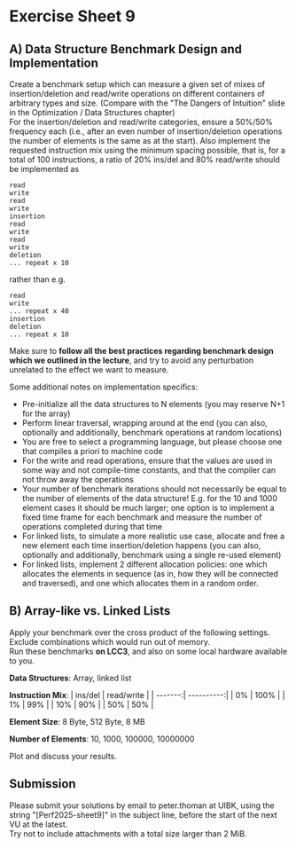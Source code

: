 Exercise Sheet 9
================

A) Data Structure Benchmark Design and Implementation
-----------------------------------------------------

Create a benchmark setup which can measure a given set of mixes of insertion/deletion and read/write operations on different containers of arbitrary types and size. (Compare with the "The Dangers of Intuition" slide in the Optimization / Data Structures chapter)  
For the insertion/deletion and read/write categories, ensure a 50%/50% frequency each (i.e., after an even number of insertion/deletion operations the number of elements is the same as at the start). Also implement the requested instruction mix using the minimum spacing possible, that is, for a total of 100 instructions, a ratio of 20% ins/del and 80% read/write should be implemented as

```
read
write
read
write
insertion
read
write
read
write
deletion
... repeat x 10
```

rather than e.g.

```
read
write
... repeat x 40
insertion
deletion
... repeat x 10
```

Make sure to **follow all the best practices regarding benchmark design which we outlined in the lecture**, and try to avoid any perturbation unrelated to the effect we want to measure.

Some additional notes on implementation specifics:

 * Pre-initialize all the data structures to N elements (you may reserve N+1 for the array)
 * Perform linear traversal, wrapping around at the end (you can also, optionally and additionally, benchmark operations at random locations)
 * You are free to select a programming language, but please choose one that compiles a priori to machine code
 * For the write and read operations, ensure that the values are used in some way and not compile-time constants, and that the compiler can not throw away the operations
 * Your number of benchmark iterations should not necessarily be equal to the number of elements of the data structure! E.g. for the 10 and 1000 element cases it should be much larger; one option is to implement a fixed time frame for each benchmark and measure the number of operations completed during that time
 * For linked lists, to simulate a more realistic use case, allocate and free a new element each time insertion/deletion happens (you can also, optionally and additionally, benchmark using a single re-used element)
 * For linked lists, implement 2 different allocation policies: one which allocates the elements in sequence (as in, how they will be connected and traversed), and one which allocates them in a random order.


B) Array-like vs. Linked Lists
------------------------------

Apply your benchmark over the cross product of the following settings. Exclude combinations which would run out of memory.  
Run these benchmarks **on LCC3**, and also on some local hardware available to you.

**Data Structures**: Array, linked list

**Instruction Mix**:
| ins/del | read/write |
| -------:| ----------:|
|     0%  |      100%  |
|     1%  |       99%  |
|    10%  |       90%  |
|    50%  |       50%  |

**Element Size**: 8 Byte, 512 Byte, 8 MB

**Number of Elements**: 10, 1000, 100000, 10000000

Plot and discuss your results.

Submission
----------
Please submit your solutions by email to peter.thoman at UIBK, using the string "[Perf2025-sheet9]" in the subject line, before the start of the next VU at the latest.  
Try not to include attachments with a total size larger than 2 MiB.
